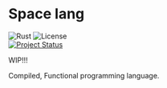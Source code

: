 # Space lang
![Rust](https://img.shields.io/badge/language-rust-1976d2?style=for-the-badge&logo=rust)
![License](https://img.shields.io/badge/license-misilelab-green?style=for-the-badge)  
[![Project Status](https://www.repostatus.org/badges/latest/wip.svg)](https://www.repostatus.org/#wip)

WIP!!!

Compiled, Functional programming language.
